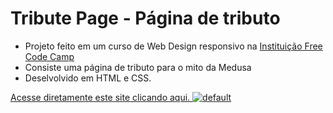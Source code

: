 # Tribute Page - Página de tributo 


* Projeto feito em um curso de Web Design responsivo na [Instituição Free Code Camp](https://www.freecodecamp.org/learn/responsive-web-design/#responsive-web-design-projects)
* Consiste uma página de tributo para o mito da Medusa
* Deselvolvido em HTML e CSS.

[Acesse diretamente este site clicando aqui.
![default](https://user-images.githubusercontent.com/81335163/114913768-f8b49800-9df7-11eb-9e0d-6dbc98ab17be.jpg)
](https://diasmilena.github.io/SurveyForm/)










 

